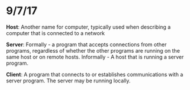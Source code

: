# 9/7/17

**Host**: Another name for computer, typically used when describing a computer that is connected to a network

**Server**: Formally - a program that accepts connections from other programs, regardless of whether the other programs are running on the same host or on remote hosts. Informally - A host that is running a server program.

**Client**: A program that connects to or establishes communications with a server program. The server may be running locally.
